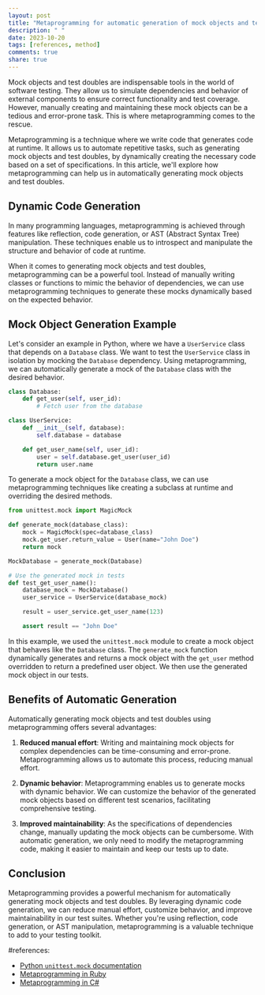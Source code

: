 ```yaml
---
layout: post
title: "Metaprogramming for automatic generation of mock objects and test doubles"
description: " "
date: 2023-10-20
tags: [references, method]
comments: true
share: true
---
```


Mock objects and test doubles are indispensable tools in the world of software testing. They allow us to simulate dependencies and behavior of external components to ensure correct functionality and test coverage. However, manually creating and maintaining these mock objects can be a tedious and error-prone task. This is where metaprogramming comes to the rescue.

Metaprogramming is a technique where we write code that generates code at runtime. It allows us to automate repetitive tasks, such as generating mock objects and test doubles, by dynamically creating the necessary code based on a set of specifications. In this article, we'll explore how metaprogramming can help us in automatically generating mock objects and test doubles.

## Dynamic Code Generation

In many programming languages, metaprogramming is achieved through features like reflection, code generation, or AST (Abstract Syntax Tree) manipulation. These techniques enable us to introspect and manipulate the structure and behavior of code at runtime.

When it comes to generating mock objects and test doubles, metaprogramming can be a powerful tool. Instead of manually writing classes or functions to mimic the behavior of dependencies, we can use metaprogramming techniques to generate these mocks dynamically based on the expected behavior.

## Mock Object Generation Example

Let's consider an example in Python, where we have a `UserService` class that depends on a `Database` class. We want to test the `UserService` class in isolation by mocking the `Database` dependency. Using metaprogramming, we can automatically generate a mock of the `Database` class with the desired behavior.

```python
class Database:
    def get_user(self, user_id):
        # Fetch user from the database

class UserService:
    def __init__(self, database):
        self.database = database

    def get_user_name(self, user_id):
        user = self.database.get_user(user_id)
        return user.name
```

To generate a mock object for the `Database` class, we can use metaprogramming techniques like creating a subclass at runtime and overriding the desired methods.

```python
from unittest.mock import MagicMock

def generate_mock(database_class):
    mock = MagicMock(spec=database_class)
    mock.get_user.return_value = User(name="John Doe")
    return mock

MockDatabase = generate_mock(Database)

# Use the generated mock in tests
def test_get_user_name():
    database_mock = MockDatabase()
    user_service = UserService(database_mock)

    result = user_service.get_user_name(123)

    assert result == "John Doe"
```

In this example, we used the `unittest.mock` module to create a mock object that behaves like the `Database` class. The `generate_mock` function dynamically generates and returns a mock object with the `get_user` method overridden to return a predefined user object. We then use the generated mock object in our tests.

## Benefits of Automatic Generation

Automatically generating mock objects and test doubles using metaprogramming offers several advantages:

1. **Reduced manual effort**: Writing and maintaining mock objects for complex dependencies can be time-consuming and error-prone. Metaprogramming allows us to automate this process, reducing manual effort.

2. **Dynamic behavior**: Metaprogramming enables us to generate mocks with dynamic behavior. We can customize the behavior of the generated mock objects based on different test scenarios, facilitating comprehensive testing.

3. **Improved maintainability**: As the specifications of dependencies change, manually updating the mock objects can be cumbersome. With automatic generation, we only need to modify the metaprogramming code, making it easier to maintain and keep our tests up to date.

## Conclusion

Metaprogramming provides a powerful mechanism for automatically generating mock objects and test doubles. By leveraging dynamic code generation, we can reduce manual effort, customize behavior, and improve maintainability in our test suites. Whether you're using reflection, code generation, or AST manipulation, metaprogramming is a valuable technique to add to your testing toolkit.

#references:
- [Python `unittest.mock` documentation](https://docs.python.org/3/library/unittest.mock.html)
- [Metaprogramming in Ruby](https://ruby-doc.org/downloads/rubydoc-1.9.3-core/Kernel.html#method-i-instance_eval)
- [Metaprogramming in C#](https://docs.microsoft.com/en-us/dotnet/csharp/programming-guide/concepts/reflection)